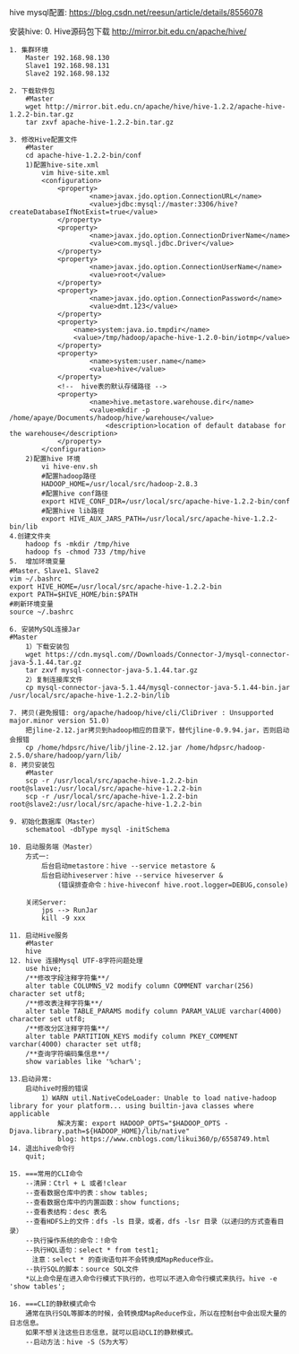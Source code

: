 hive mysql配置: https://blog.csdn.net/reesun/article/details/8556078

安装hive:
	0. Hive源码包下载
		http://mirror.bit.edu.cn/apache/hive/
	
	1. 集群环境
		Master 192.168.98.130
		Slave1 192.168.98.131
		Slave2 192.168.98.132
	
	2. 下载软件包
		#Master
		wget http://mirror.bit.edu.cn/apache/hive/hive-1.2.2/apache-hive-1.2.2-bin.tar.gz
		tar zxvf apache-hive-1.2.2-bin.tar.gz
		
	3. 修改Hive配置文件
		#Master
		cd apache-hive-1.2.2-bin/conf
		1)配置hive-site.xml
			vim hive-site.xml
			<configuration>
		        <property>
		                <name>javax.jdo.option.ConnectionURL</name>
		                <value>jdbc:mysql://master:3306/hive?createDatabaseIfNotExist=true</value>
		        </property>
		        <property>
		                <name>javax.jdo.option.ConnectionDriverName</name>
		                <value>com.mysql.jdbc.Driver</value>
		        </property>
		        <property>
		                <name>javax.jdo.option.ConnectionUserName</name>
		                <value>root</value>
		        </property>
		        <property>
		                <name>javax.jdo.option.ConnectionPassword</name>
		                <value>dmt.123</value>
		        </property>
		        <property>
		            <name>system:java.io.tmpdir</name>
		            <value>/tmp/hadoop/apache-hive-1.2.0-bin/iotmp</value>
		        </property>
		        <property>
		                <name>system:user.name</name>
		                <value>hive</value>
		        </property>
		        <!--  hive表的默认存储路径 -->
		        <property>
		                <name>hive.metastore.warehouse.dir</name>
		                <value>mkdir -p /home/apaye/Documents/hadoop/hive/warehouse</value>
		        			<description>location of default database for the warehouse</description>
		        </property>
			</configuration>
		2)配置hive 环境
			vi hive-env.sh
			#配置hadoop路径
			HADOOP_HOME=/usr/local/src/hadoop-2.8.3
			#配置hive conf路径
			export HIVE_CONF_DIR=/usr/local/src/apache-hive-1.2.2-bin/conf
			#配置hive lib路径
			export HIVE_AUX_JARS_PATH=/usr/local/src/apache-hive-1.2.2-bin/lib
	4.创建文件夹
		hadoop fs -mkdir /tmp/hive
		hadoop fs -chmod 733 /tmp/hive
	5.  增加环境变量
	#Master、Slave1、Slave2
	vim ~/.bashrc
	export HIVE_HOME=/usr/local/src/apache-hive-1.2.2-bin
	export PATH=$HIVE_HOME/bin:$PATH
	#刷新环境变量
	source ~/.bashrc
	
	6. 安装MySQL连接Jar 
	#Master
		1）下载安装包
		wget https://cdn.mysql.com//Downloads/Connector-J/mysql-connector-java-5.1.44.tar.gz
		tar zxvf mysql-connector-java-5.1.44.tar.gz
		2）复制连接库文件
		cp mysql-connector-java-5.1.44/mysql-connector-java-5.1.44-bin.jar /usr/local/src/apache-hive-1.2.2-bin/lib
		
	7. 拷贝(避免报错: org/apache/hadoop/hive/cli/CliDriver : Unsupported major.minor version 51.0)
		把jline-2.12.jar拷贝到hadoop相应的目录下，替代jline-0.9.94.jar，否则启动会报错
		cp /home/hdpsrc/hive/lib/jline-2.12.jar /home/hdpsrc/hadoop-2.5.0/share/hadoop/yarn/lib/	
	8. 拷贝安装包
		#Master
		scp -r /usr/local/src/apache-hive-1.2.2-bin root@slave1:/usr/local/src/apache-hive-1.2.2-bin
		scp -r /usr/local/src/apache-hive-1.2.2-bin root@slave2:/usr/local/src/apache-hive-1.2.2-bin
		
	9. 初始化数据库（Master） 
		schematool -dbType mysql -initSchema
		
	10.	启动服务端（Master） 
		方式一: 
			后台启动metastore：hive --service metastore &
			后台启动hiveserver：hive --service hiveserver &
				(错误排查命令：hive-hiveconf hive.root.logger=DEBUG,console)

	    关闭Server:
	        jps --> RunJar
	        kill -9 xxx

	11. 启动Hive服务
		#Master
		hive
	12. hive 连接Mysql UTF-8字符问题处理
		use hive;
		/**修改字段注释字符集**/
		alter table COLUMNS_V2 modify column COMMENT varchar(256) character set utf8;
		/**修改表注释字符集**/
		alter table TABLE_PARAMS modify column PARAM_VALUE varchar(4000) character set utf8;
		/**修改分区注释字符集**/
		alter table PARTITION_KEYS modify column PKEY_COMMENT varchar(4000) character set utf8;
		/**查询字符编码集信息**/
		show variables like '%char%';	
	
	13.启动异常:
		启动hive时报的错误
			1）WARN util.NativeCodeLoader: Unable to load native-hadoop library for your platform... using builtin-java classes where applicable
				解决方案: export HADOOP_OPTS="$HADOOP_OPTS -Djava.library.path=${HADOOP_HOME}/lib/native"
				blog: https://www.cnblogs.com/likui360/p/6558749.html
	14. 退出hive命令行
		quit;		
		
	15. ===常用的CLI命令
		--清屏：Ctrl + L 或者!clear
		--查看数据仓库中的表：show tables;
		--查看数据仓库中的内置函数：show functions;
		--查看表结构：desc 表名
		--查看HDFS上的文件：dfs -ls 目录，或者，dfs -lsr 目录（以递归的方式查看目录）
		--执行操作系统的命令：!命令
		--执行HQL语句：select * from test1;
		　注意：select * 的查询语句并不会转换成MapReduce作业。
		--执行SQL的脚本：source SQL文件
		*以上命令是在进入命令行模式下执行的，也可以不进入命令行模式来执行。hive -e 'show tables';
	
	16. ===CLI的静默模式命令
		通常在执行SQL等脚本的时候，会转换成MapReduce作业，所以在控制台中会出现大量的日志信息。
		如果不想关注这些日志信息，就可以启动CLI的静默模式。
		--启动方法：hive -S（S为大写）
			
			
			
		
